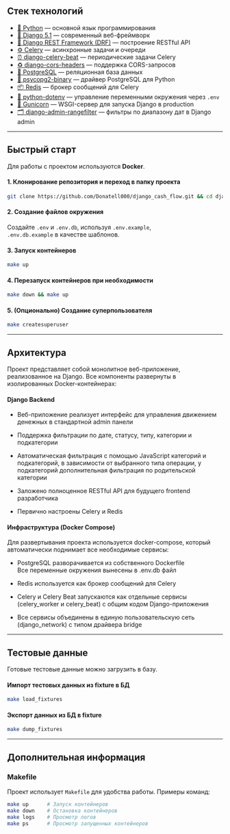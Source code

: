 ## Стек технологий

- [🐍 Python](https://www.python.org/) — основной язык программирования  
- [🎯 Django 5.1](https://www.djangoproject.com/) — современный веб-фреймворк  
- [📡 Django REST Framework (DRF)](https://www.django-rest-framework.org/) — построение RESTful API  
- [⚙️ Celery](https://docs.celeryq.dev/en/stable/) — асинхронные задачи и очереди  
- [⏰ django-celery-beat](https://django-celery-beat.readthedocs.io/en/latest/) — периодические задачи Celery  
- [♻️ django-cors-headers](https://pypi.org/project/django-cors-headers/) — поддержка CORS-запросов  
- [🐘 PostgreSQL](https://www.postgresql.org/) — реляционная база данных  
- [🔌 psycopg2-binary](https://pypi.org/project/psycopg2-binary/) — драйвер PostgreSQL для Python  
- [📦 Redis](https://pypi.org/project/redis/) — брокер сообщений для Celery  
- [🌿 python-dotenv](https://pypi.org/project/python-dotenv/) — управление переменными окружения через `.env`  
- [🧪 Gunicorn](https://gunicorn.org/) — WSGI-сервер для запуска Django в production  
- [🗂️ django-admin-rangefilter](https://pypi.org/project/django-admin-rangefilter/) — фильтры по диапазону дат в Django admin

---

## Быстрый старт

Для работы с проектом используются **Docker**.

#### 1. Клонирование репозитория и переход в папку проекта
```bash
git clone https://github.com/Donatell000/django_cash_flow.git && cd django_cash_flow
```

#### 2. Создание файлов окружения  
Создайте `.env` и `.env.db`, используя `.env.example`,\
`.env.db.example` в качестве шаблонов.

#### 3. Запуск контейнеров
```bash
make up
```

#### 4. Перезапуск контейнеров при необходимости
```bash
make down && make up
```

#### 5. (Опционально) Создание суперпользователя
```bash
make createsuperuser
```

---

## Архитектура

Проект представляет собой монолитное веб-приложение, реализованное на Django. Все компоненты развернуты в изолированных Docker-контейнерах:

#### Django Backend
- Веб-приложение реализует интерфейс для управления движением денежных в стандартной admin панели

- Поддержка фильтрации по дате, статусу, типу, категории и подкатегории

- Автоматическая фильтрация с помощью JavaScript категорий и подкатегорий, в зависимости от выбранного типа операции, у подкатегорий дополнительная фильтрация по родительской категории

- Заложено полноценное RESTful API для будущего frontend разработчика

- Первично настроены Celery и Redis

#### Инфраструктура (Docker Compose)
Для развертывания проекта используется docker-compose, который автоматически поднимает все необходимые сервисы:

- PostgreSQL разворачивается из собственного Dockerfile \
Все переменные окружения вынесены в .env.db файл

- Redis используется как брокер сообщений для Celery

- Celery и Celery Beat запускаются как отдельные сервисы (celery_worker и celery_beat) с общим кодом Django-приложения

- Все сервисы объединены в единую пользовательскую сеть (django_network) с типом драйвера bridge

---

## Тестовые данные

Готовые тестовые данные можно загрузить в базу.

#### Импорт тестовых данных из fixture в БД
```bash
make load_fixtures
```

#### Экспорт данных из БД в fixture
```bash
make dump_fixtures
```

---

## Дополнительная информация

### Makefile
Проект использует `Makefile` для удобства работы. Примеры команд:
```bash
make up      # Запуск контейнеров
make down    # Остановка контейнеров
make logs    # Просмотр логов
make ps      # Просмотр запущенных контейнеров
```

